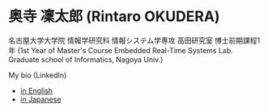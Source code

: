 # 奥寺 凜太郎 (Rintaro OKUDERA)
名古屋大学大学院 情報学研究科 情報システム学専攻 高田研究室 博士前期課程1年
(1st Year of Master's Course Embedded Real-Time Systems Lab. Graduate school of Informatics, Nagoya Univ.)

My bio (LinkedIn)
- [in English](https://www.linkedin.com/in/rintaro-okudera/en)
- [in Japanese](https://www.linkedin.com/in/rintaro-okudera/)
